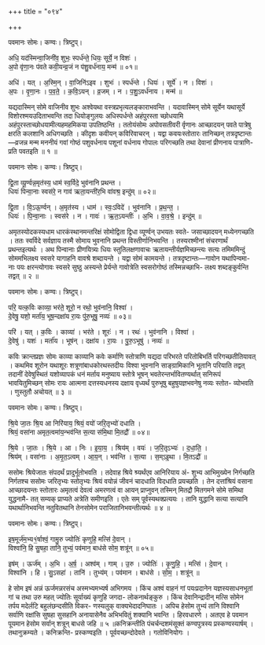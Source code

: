 +++
title = "०९४"

+++


पवमानः सोमः। कण्वः। त्रिष्टुप्।

अधि॒ यद॑स्मिन्वा॒जिनी॑व॒ शुभः॒ स्पर्ध॑न्ते॒ धियः॒ सूर्ये॒ न विशः॑ ।  
अ॒पो वृ॑णा॒नः प॑वते कवी॒यन्व्र॒जं न प॑शु॒वर्ध॑नाय॒ मन्म॑ ॥ ०१॥

अधि॑ । यत् । अ॒स्मि॒न् । वा॒जिनि॑ऽइव । शुभः॑ । स्पर्ध॑न्ते । धियः॑ । सूर्ये॑ । न । विशः॑ ।  
अ॒पः । वृ॒णा॒नः । प॒व॒ते॒ । क॒वि॒ऽयन् । व्र॒जम् । न । प॒शु॒ऽवर्ध॑नाय । मन्म॑ ॥

यद्यदास्मिन् सोमे वाजिनीव शुभः अश्वेयथा वस्त्रप्रभृत्यलङ्काराभवन्ति । यदावास्मिन् सोमे सूर्येन यथासूर्ये विशोरश्मयउदिताभवन्ति तदा धियोङ्गुलयः अधिस्पर्धन्ते अहंपुरस्ता च्छोधयामि अहंपुरस्ताच्छोधयामीत्यहमहमिकया उपतिष्ठन्ति । ततोयंसोमः अपोवसतीवरी र्वृणानः आच्छादयन् पवते पात्रेषु क्षरति कलशानि अधिगच्छति । कीदृशः कवीयन् कविरिवाचरन् । यद्वा कवयःस्तोतारः तानिच्छन् तत्रदृष्टान्तः—व्रजन्न मन्म मननीयं गवां गोष्ठं पशुवर्धनाय पशूनां वर्धनाय गोपालः परिगच्छति तथा देवानां प्रीणनाय पात्राणि- प्रति पवतइति ॥ १ ॥

पवमानः सोमः। कण्वः। त्रिष्टुप्।

द्वि॒ता व्यू॒र्ण्वन्न॒मृत॑स्य॒ धाम॑ स्व॒र्विदे॒ भुव॑नानि प्रथन्त ।  
धियः॑ पिन्वा॒नाः स्वस॑रे॒ न गाव॑ ऋता॒यन्ती॑र॒भि वा॑वश्र॒ इन्दु॑म् ॥ ०२॥

द्वि॒ता । वि॒ऽऊ॒र्ण्वन् । अ॒मृत॑स्य । धाम॑ । स्वः॒ऽविदे॑ । भुव॑नानि । प्र॒थ॒न्त॒ ।  
धियः॑ । पि॒न्वा॒नाः । स्वस॑रे । न । गावः॑ । ऋ॒त॒ऽयन्तीः॑ । अ॒भि । वा॒व॒श्रे॒ । इन्दु॑म् ॥

अमृतस्योदकस्यधाम धारकंस्थानमन्तरिक्षं सोमोद्विता द्विधा व्यूर्ण्वन् उभयतः स्वते- जसाच्छादयन् मध्येनगच्छति । ततः स्वर्विदे सर्वज्ञाय तस्मै सोमाय भुवनानि प्रथन्त विस्तीर्णानिभवन्ति । तस्यरश्मीनां संचरणार्थं प्रथन्तइत्यर्थः । अथ पिन्वानाः प्रीणयित्र्यः धियः स्तुतिलक्षणावाचः ऋतायन्तीर्यज्ञमिच्छन्त्यः सत्यः तमिममिन्दुं सोममभिलक्ष्य स्वसरे यागाहनि वावश्रे शब्दायन्ते । यद्वा सोमं कामयन्ते । तत्रदृष्टान्तः—गावोन यथापिन्वमा- नाः पयः क्षरन्त्योगावः स्वसरे सुष्ठु अस्यन्ते प्रेर्यन्ते गावोत्रेति स्वसरोगोष्ठं तस्मिन्नच्छाभि- लक्ष्य शब्दङ्कुर्वन्ति तद्वत् ॥ २ ॥

पवमानः सोमः। कण्वः। त्रिष्टुप्।

परि॒ यत्क॒विः काव्या॒ भर॑ते॒ शूरो॒ न रथो॒ भुव॑नानि॒ विश्वा॑ ।  
दे॒वेषु॒ यशो॒ मर्ता॑य॒ भूष॒न्दक्षा॑य रा॒यः पु॑रु॒भूषु॒ नव्यः॑ ॥ ०३॥

परि॑ । यत् । क॒विः । काव्या॑ । भर॑ते । शूरः॑ । न । रथः॑ । भुव॑नानि । विश्वा॑ ।  
दे॒वेषु॑ । यशः॑ । मर्ता॑य । भूष॑न् । दक्षा॑य । रा॒यः । पु॒रु॒ऽभूषु॑ । नव्यः॑ ॥

कविः क्रान्तप्रज्ञः सोमः काव्या काव्यानि कवेः कर्माणि स्तोत्राणि यद्यदा परिभरते परितोबिभर्ति परिगच्छतीतियावत् । कथमिव शूरोन यथाशूरः शत्रूणांबाधकोरथस्तदीयः विश्वा भुवनानि साङ्ग्रामिकानि भूतानि परियाति तद्वत् तदानीं देवेषुस्थितं यशोव्यापकं धनं मर्ताय मनुष्याय स्तोत्रे भूषन् भवतेरन्तर्भावितण्यर्थात् सनिरूपं भावयितुमिच्छन् सोमः रायः आत्मना दत्तस्यधनस्य दक्षाय वृध्यर्थं पुरुभूषु बहुषुयज्ञभवनेषु नव्यः स्तोत- व्योभवति । णुस्तुतौ अचोयत् ॥ ३ ॥

पवमानः सोमः। कण्वः। त्रिष्टुप्।

श्रि॒ये जा॒तः श्रि॒य आ निरि॑याय॒ श्रियं॒ वयो॑ जरि॒तृभ्यो॑ दधाति ।  
श्रियं॒ वसा॑ना अमृत॒त्वमा॑य॒न्भव॑न्ति स॒त्या स॑मि॒था मि॒तद्रौ॑ ॥ ०४॥

श्रि॒ये । जा॒तः । श्रि॒ये । आ । निः । इ॒या॒य॒ । श्रिय॑म् । वयः॑ । ज॒रि॒तृऽभ्यः॑ । द॒धा॒ति॒ ।  
श्रिय॑म् । वसा॑नाः । अ॒मृ॒त॒ऽत्वम् । आ॒य॒न् । भव॑न्ति । स॒त्या । स॒म्ऽइ॒था । मि॒तऽद्रौ॑ ॥

ससोमः श्रियेजातः संपदर्थं प्रादुर्भूतोभवति । तदेवाह श्रिये श्र्यर्थंएव आनिरियाय अं- शुभ्य आभिमुख्येन निर्गच्छति निर्गतश्च ससोमः जरितृभ्यः स्तोतृभ्यः श्रियं वयोन्नं जीवनं चादधाति विदधाति प्रयच्छति । तेन दत्तांश्रियं वसाना आच्छादयन्तः स्तोतारः अमृतत्वं देवत्वं अमरणत्वं वा आयन् प्राप्नुवन् तस्मिन् मितद्रौ मितगमने सोमे समिथा युद्धनामै- तत् सम्यक् प्राप्यते अत्रेति समीणइति । एतेः सम् पूर्वस्यथक्प्रत्ययः । तानि युद्धानि सत्या सत्यानि यथार्थानिभवन्ति नतुवितथानि तेनसोमेन पराजितानिभवन्तीत्यर्थः ॥ ४ ॥

पवमानः सोमः। कण्वः। त्रिष्टुप्।

इष॒मूर्ज॑म॒भ्य१॒॑र्षाश्वं॒ गामु॒रु ज्योतिः॑ कृणुहि॒ मत्सि॑ दे॒वान् ।  
विश्वा॑नि॒ हि सु॒षहा॒ तानि॒ तुभ्यं॒ पव॑मान॒ बाध॑से सोम॒ शत्रू॑न् ॥ ०५॥

इष॑म् । ऊर्ज॑म् । अ॒भि । अ॒र्ष॒ । अश्व॑म् । गाम् । उ॒रु । ज्योतिः॑ । कृ॒णु॒हि॒ । मत्सि॑ । दे॒वान् ।  
विश्वा॑नि । हि । सु॒ऽसहा॑ । तानि॑ । तुभ्य॑म् । पव॑मान । बाध॑से । सो॒म॒ । शत्रू॑न् ॥

हे सोम इषं अन्नं ऊर्जमन्नरसंच अस्मभ्यमभ्यर्ष अभिगमय । किंच अश्वं वाहनं गां पयःप्रदानेन यज्ञस्यसाधनभूतां गां च तथा उरु महत् ज्योतिः सूर्याख्यं कृणुहि जगदा- लोकनार्थङ्कुरु । किंच देवानिन्द्रादीन् मत्सि सोमेन तर्पय मदेर्लटि बहुलंछन्दसीति विकर- णस्यलुक् वाक्यभेदादनिघातः । अपिच हेसोम तुभ्यं तानि विश्वानि सर्वाणि रक्षांसि सुषहा सुसहानि अनायासेनैव अभिभवितुं शक्यानि भवन्ति । हिरवधारणे । अतएव हे पवमान पूयमान हेसोम सर्वान् शत्रून् बाधसे जहि ॥ ५ ॥कनिक्रन्तीति पंचर्चन्दशमंसूक्तं कण्वपुत्रस्य प्रस्कण्वस्यार्षम् । तथानुक्रम्यते । कनिक्रन्ति- प्रस्कण्वइति । पूर्ववच्छन्दोदेवते । गतोविनियोगः ।